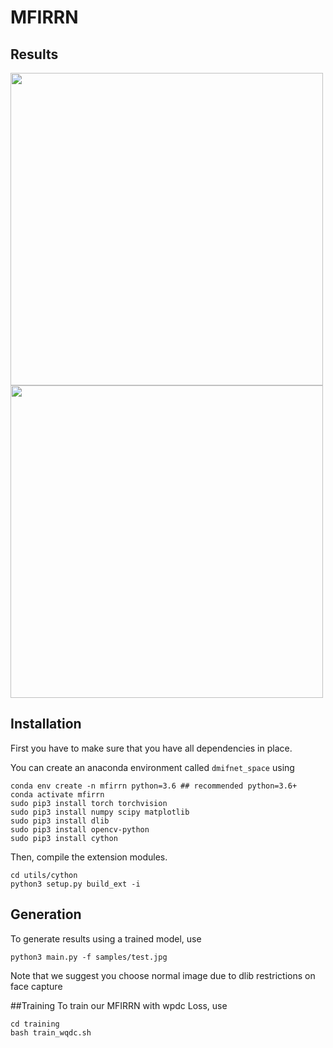 # MFIRRN
## Results
<img src="https://github.com/leilimaster/MFIRRN/blob/main/display/image02428_ll_3DDFA.jpg" width="500" height="500" alt=""/><img src="https://github.com/leilimaster/MFIRRN/blob/main/display/image04292_ll_3DDFA.jpg" width="500" height="500" alt=""/>

## Installation
First you have to make sure that you have all dependencies in place.

You can create an anaconda environment called `dmifnet_space` using
```
conda env create -n mfirrn python=3.6 ## recommended python=3.6+
conda activate mfirrn
sudo pip3 install torch torchvision 
sudo pip3 install numpy scipy matplotlib
sudo pip3 install dlib
sudo pip3 install opencv-python
sudo pip3 install cython
```

Then, compile the extension modules.
```
cd utils/cython
python3 setup.py build_ext -i
```

## Generation
To generate results using a trained model, use
```
python3 main.py -f samples/test.jpg 
```
Note that we suggest you choose normal image due to dlib restrictions on face capture

##Training
To train our MFIRRN with wpdc Loss, use
```
cd training
bash train_wqdc.sh
```
